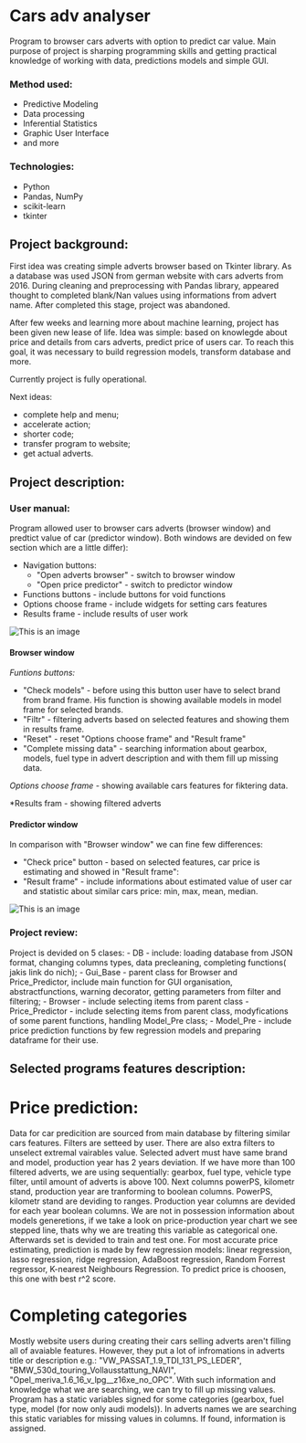 # Cars adv analyser
Program to browser cars adverts with option to predict car value. Main purpose of project is sharping programming skills and getting practical knowledge of working with data, predictions models and simple GUI.

### Method used:
- 	 Predictive Modeling
- 	 Data processing 
- 	 Inferential Statistics
- 	 Graphic User Interface
- 	 and more


### Technologies:
- 	 Python
- 	 Pandas, NumPy
- 	 scikit-learn
- 	 tkinter

## Project background:
First idea was creating simple adverts browser based on Tkinter library. As a database was used JSON from german website with cars adverts from 2016. During cleaning and preprocessing with Pandas library, appeared thought to completed blank/Nan values using informations from advert name.  After completed this stage, project was abandoned.

After few weeks and learning more about machine learning, project has been given new lease of life. Idea was simple: based on knowlegde about price and details from cars adverts, predict price of users car. To reach this goal, it was necessary to build regression models, transform database and more.

Currently project is fully operational. 

Next ideas:
- 	complete help and menu;
- 	accelerate action;
- 	shorter code;
- 	 transfer program to website;
- 	 get actual adverts.



## Project description:
### User manual:
Program allowed user to browser cars adverts (browser window) and predtict value of car (predictor window).
Both windows are devided on few section which are a little differ):
- 	 Navigation buttons:
	 - 	 "Open adverts browser" - switch to browser window
	 - 	 "Open price predictor" - switch to predictor window
- 	 Functions buttons - include buttons for void functions
- 	 Options choose frame - include widgets for setting cars features
- 	 Results frame - include results of user work

![This is an image](https://i.postimg.cc/hjjHSMmf/Frames.jpg)

#### Browser window

*Funtions buttons:*
- 	"Check models" - before using this button user have to select brand from brand frame. His function is showing available models in model frame for selected brands.
- 	"Filtr" - filtering adverts based on selected features and showing them in results frame.
- 	"Reset" - reset "Options choose frame" and "Result frame"
- 	"Complete missing data" - searching information about gearbox,  models, fuel type in advert description and with them fill up missing data.

*Options choose frame* - showing available cars features for fiktering data.

*Results fram - showing filtered adverts


#### Predictor window

In comparison with "Browser window" we can fine few differences:
- "Check price" button - based on selected features, car price is estimating and showed in "Result frame":
- "Result frame" - include informations about estimated value of user car and statistic about similar cars price: min, max, mean, median.

![This is an image](https://i.postimg.cc/GmmNPqMz/predi.jpg)



### Project review:

Project is devided on 5 clases: 
	- DB - include: loading database from JSON format, changing columns types, data precleaning, completing functions( jakis link do nich);
	- Gui_Base - parent class for Browser and Price_Predictor, include main function for GUI organisation, abstractfunctions, warning decorator, getting parameters from filter and filtering;
	- Browser - include selecting items from parent class
	- Price_Predictor - include selecting items from parent class, modyfications of some parent functions, handling Model_Pre class;
	- Model_Pre - include price prediction functions by few regression models and preparing dataframe for their use.
	
	
## Selected programs features description:

# Price prediction:
Data for car predicition are sourced from main database by filtering similar cars features. Filters are setteed by user. There are also extra filters to unselect extremal vairables value. Selected advert must have same brand and model, production year has 2 years deviation. If we have more than 100 filtered adverts, we are using sequentially: gearbox, fuel type, vehicle type filter, until amount of adverts is above 100. Next columns powerPS, kilometr stand, production year are tranforming to boolean columns. PowerPS,  kilometr stand are deviding to ranges. Production year columns are devided for each year boolean columns. We are not in possession information about models generetions, if we take a look on price-production year chart we see stepped line, thats why we are treating this variable as categorical one. Afterwards set is devided to train and test one.
For most accurate price estimating, prediction is made by few regression models: linear regression, lasso regression, ridge regression, AdaBoost regression,  Random Forrest regressor, K-nearest Neighbours Regression. To predict price is choosen, this one with best r^2 score.

# Completing categories 
Mostly website users during creating their cars selling adverts aren't filling all of avaiable features. However, they put a lot of infromations in adverts title or description e.g.: "VW_PASSAT_1.9_TDI_131_PS_LEDER", "BMW_530d_touring_Vollausstattung_NAVI", "Opel_meriva_1.6_16_v_lpg__z16xe_no_OPC". With such information and knowledge what we are searching, we can try to fill up missing values.
Program has a static variables signed for some categories (gearbox, fuel type, model (for now only audi models)). In adverts names we are searching this static variables for missing values in columns. If found, information is assigned.












